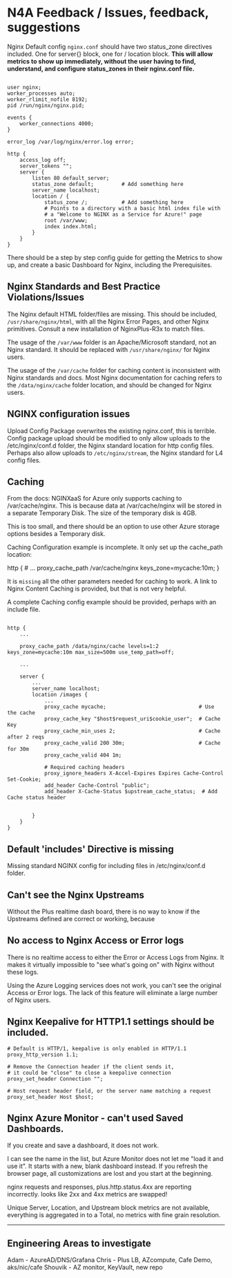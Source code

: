 # N4A Feedback / Issues, feedback, suggestions

Nginx Default config `nginx.conf` should have two status_zone directives included.  One for server{} block, one for / location block.  **This will allow metrics to show up immediately, without the user having to find, understand, and configure status_zones in their nginx.conf file.**

```nginx

user nginx;
worker_processes auto;
worker_rlimit_nofile 8192;
pid /run/nginx/nginx.pid;

events {
    worker_connections 4000;
}

error_log /var/log/nginx/error.log error;

http {
    access_log off;
    server_tokens "";
    server {
        listen 80 default_server;
        status_zone default;         # Add something here
        server_name localhost;
        location / {
            status_zone /;           # Add something here
            # Points to a directory with a basic html index file with
            # a "Welcome to NGINX as a Service for Azure!" page
            root /var/www;
            index index.html;
        }
    }
}

```

There should be a step by step config guide for getting the Metrics to show up, and create a basic Dashboard for Nginx, including the Prerequisites.



## Nginx Standards and Best Practice Violations/Issues

The Nginx default HTML folder/files are missing.  This should be included, `/usr/share/nginx/html`, with all the Nginx Error Pages, and other Nginx primitives.  Consult a new installation of NginxPlus-R3x to match files.

The usage of the `/var/www` folder is an Apache/Microsoft standard, not an Nginx standard.  It should be replaced with `/usr/share/nginx/` for Nginx users.

The usage of the `/var/cache` folder for caching content is inconsistent with Nginx standards and docs.  Most Nginx documentation for caching refers to the `/data/nginx/cache` folder location, and should be changed for Nginx users.

## NGINX configuration issues

Upload Config Package overwrites the existing nginx.conf, this is terrible.  Config package upload should be modified to only allow uploads to the /etc/nginx/conf.d folder, the Nginx standard location for http config files.  Perhaps also allow uploads to `/etc/nginx/stream`, the Nginx standard for L4 config files.

## Caching

From the docs: NGINXaaS for Azure only supports caching to /var/cache/nginx. This is because data at /var/cache/nginx will be stored in a separate Temporary Disk. The size of the temporary disk is 4GB.

This is too small, and there should be an option to use other Azure storage options besides a Temporary disk.

Caching Configuration example is incomplete.  It only set up the cache_path location:

http {
    # ...
    proxy_cache_path /var/cache/nginx keys_zone=mycache:10m;
}

It is `missing` all the other parameters needed for caching to work.  A link to Nginx Content Caching is provided, but that is not very helpful.

A complete Caching config example should be provided, perhaps with an include file.

```nginx

http {
    ...

    proxy_cache_path /data/nginx/cache levels=1:2 keys_zone=mycache:10m max_size=500m use_temp_path=off;

    ...

    server {
        ...
        server_name localhost;
        location /images {
            ...
            proxy_cache mycache;                              # Use the cache
            proxy_cache_key "$host$request_uri$cookie_user";  # Cache Key
            proxy_cache_min_uses 2;                           # Cache after 2 reqs
            proxy_cache_valid 200 30m;                        # Cache for 30m
            proxy_cache_valid 404 1m;
            
            # Required caching headers
            proxy_ignore_headers X-Accel-Expires Expires Cache-Control Set-Cookie;
            add_header Cache-Control "public";
            add_header X-Cache-Status $upstream_cache_status;  # Add Cache status header


        }
    }
}

```

## Default 'includes' Directive is missing

Missing standard NGINX config for including files in /etc/nginx/conf.d folder.

## Can't see the Nginx Upstreams

Without the Plus realtime dash board, there is no way to know if the Upstreams defined are correct or working, because

## No access to Nginx Access or Error logs

There is no realtime access to either the Error or Access Logs from Nginx.  It makes it virtually impossible to "see what's going on" with Nginx without these logs.

Using the Azure Logging services does not work, you can't see the original Access or Error logs.  The lack of this feature will eliminate a large number of Nginx users.


## Nginx Keepalive for HTTP1.1 settings should be included.

```nginx
# Default is HTTP/1, keepalive is only enabled in HTTP/1.1
proxy_http_version 1.1;

# Remove the Connection header if the client sends it,
# it could be "close" to close a keepalive connection
proxy_set_header Connection "";

# Host request header field, or the server name matching a request
proxy_set_header Host $host;

```

## Nginx Azure Monitor - can't used Saved Dashboards.

If you create and save a dashboard, it does not work.

I can see the name in the list, but Azure Monitor does not let me "load it and use it".  It starts with a new, blank dashboard instead.  If you refresh the browser page, all customizations are lost and you start at the beginning.

nginx requests and responses, plus.http.status.4xx are reporting incorrectly.  looks like 2xx and 4xx metrics are swapped!

Unique Server, Location, and Upstream block metrics are not available, everything is aggregated in to a Total, no metrics with fine grain resolution.




***********

## Engineering Areas to investigate

Adam - AzureAD/DNS/Grafana
Chris - Plus LB, AZcompute, Cafe Demo, aks/nic/cafe
Shouvik - AZ monitor, KeyVault, new repo

